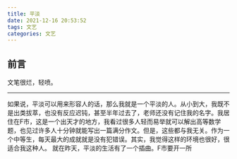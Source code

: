 ```yaml
---
title: 平淡
date: 2021-12-16 20:53:52
tags: 文艺
categories: 文艺
---
```


## 前言

文笔很烂，轻喷。

---

如果说，平淡可以用来形容人的话，那么我就是一个平淡的人。从小到大，我既不是出类拔萃，也没有反应迟钝，甚至半年过去了，老师还没有记住我的名字。我居住在F市，这是一个出天才的地方，我看过很多人轻而易举就可以解出高等数学题，也见过许多人十分钟就能写出一篇满分作文。但是，这些都与我无关。作为一个中等生，每天最大的成就就是没有犯错误。其实，我觉得这样的环境也很好，很适合我这种人。
就在昨天，平淡的生活有了一个插曲。F市要开一所

